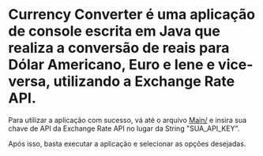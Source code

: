 # Currency Converter é uma aplicação de console escrita em Java que realiza a conversão de reais para Dólar Americano, Euro e Iene e vice-versa, utilizando a Exchange Rate API.

Para utilizar a aplicação com sucesso, vá até o arquivo [Main/](CurrencyConverter/src/Main.java) e insira sua chave de API da Exchange Rate API no lugar da String "SUA_API_KEY".

Após isso, basta executar a aplicação e selecionar as opções desejadas.
